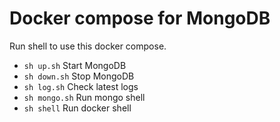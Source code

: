 # Docker compose for MongoDB

Run shell to use this docker compose.

- `sh up.sh` Start MongoDB
- `sh down.sh` Stop MongoDB
- `sh log.sh` Check latest logs
- `sh mongo.sh` Run mongo shell
- `sh shell` Run docker shell